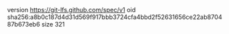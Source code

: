 version https://git-lfs.github.com/spec/v1
oid sha256:a8b0c187d4d31d569f917bbb3724cfa4bbd2f52631656ce22ab870487b673eb6
size 321

